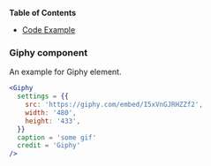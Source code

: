 <!-- START doctoc generated TOC please keep comment here to allow auto update -->
<!-- DON'T EDIT THIS SECTION, INSTEAD RE-RUN doctoc TO UPDATE -->
**Table of Contents**

- [Code Example](#Giphy-component)

<!-- END doctoc generated TOC please keep comment here to allow auto update -->

### Giphy component

An example for Giphy element.

```jsx static
<Giphy
  settings = {{
    src: 'https://giphy.com/embed/I5xVnGJRHZZf2',
    width: '480',
    height: '433',
  }}
  caption = 'some gif'
  credit = 'Giphy'
/>
```

